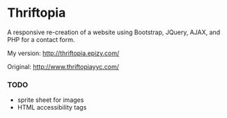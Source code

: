 # Thriftopia
A responsive re-creation of a website using Bootstrap, JQuery, AJAX, and PHP for a contact form.

My version: http://thriftopia.epizy.com/

Original: http://www.thriftopiayyc.com/

### TODO
- sprite sheet for images
- HTML accessibility tags
